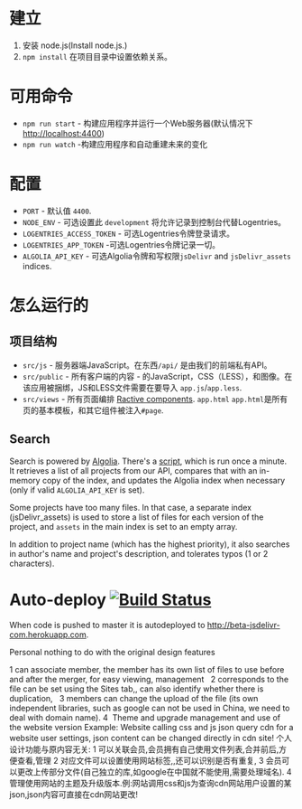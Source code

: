 # 建立

1. 安装 node.js(Install node.js.)
2. `npm install` 在项目目录中设置依赖关系。

# 可用命令

 - `npm run start` - 构建应用程序并运行一个Web服务器(默认情况下 [http://localhost:4400](http://localhost:4400))
 - `npm run watch` -构建应用程序和自动重建未来的变化

# 配置

 - `PORT` - 默认值 `4400`.
 - `NODE_ENV` - 可选设置此 `development` 将允许记录到控制台代替Logentries。
 - `LOGENTRIES_ACCESS_TOKEN` - 可选Logentries令牌登录请求。
 - `LOGENTRIES_APP_TOKEN` -可选Logentries令牌记录一切。
 - `ALGOLIA_API_KEY` - 可选Algolia令牌和写权限`jsDelivr` and `jsDelivr_assets` indices.

# 怎么运行的 

## 项目结构

 - `src/js` - 服务器端JavaScript。在东西`/api/` 是由我们的前端私有API。
 - `src/public` - 所有客户端的内容 - 的JavaScript，CSS（LESS），和图像。在该应用被捆绑，JS和LESS文件需要在要导入 `app.js`/`app.less`. 
 - `src/views` - 所有页面编排 [Ractive components](http://docs.ractivejs.org/latest/components). `app.html`  `app.html`是所有页的基本模板，和其它组件被注入`#page`.

## Search

Search is powered by [Algolia](https://www.algolia.com/). There's a [script](https://github.com/jsdelivr/www.jsdelivr.com/commit/8742343dc49b10201f4c5d864da221607d480a83#diff-902324592c72fe4414b0ff192977e0e3), which is run once a minute. It retrieves a list of all projects from our API, compares that with an in-memory copy of the index, and updates the Algolia index when necessary (only if valid `ALGOLIA_API_KEY` is set).

Some projects have too many files. In that case, a separate index (jsDelivr_assets) is used to store a list of files for each version of the project, and `assets` in the main index is set to an empty array.

In addition to project name (which has the highest priority), it also searches in author's name and project's description, and tolerates typos (1 or 2 characters).

# Auto-deploy [![Build Status](https://travis-ci.org/jsdelivr/www.jsdelivr.com.svg?branch=master)](https://travis-ci.org/jsdelivr/www.jsdelivr.com)
When code is pushed to master it is autodeployed to http://beta-jsdelivr-com.herokuapp.com.




Personal nothing to do with the original design features

1 can associate member, the member has its own list of files to use before and after the merger, for easy viewing, management
  2 corresponds to the file can be set using the Sites tab,, can also identify whether there is duplication,
  3 members can change the upload of the file (its own independent libraries, such as google can not be used in China, we need to deal with domain name).
 4  Theme and upgrade management and use of the website version Example: Website calling css and js json query cdn for a website user settings, json content can be changed directly in cdn site!
个人设计功能与原内容无关:
 1 可以关联会员,会员拥有自己使用文件列表,合并前后,方便查看,管理
 2 对应文件可以设置使用网站标签,,还可以识别是否有重复,
 3 会员可以更改上传部分文件(自己独立的库,如google在中国就不能使用,需要处理域名).
 4 管理使用网站的主题及升级版本.例:网站调用css和js为查询cdn网站用户设置的某json,json内容可直接在cdn网站更改!
 
